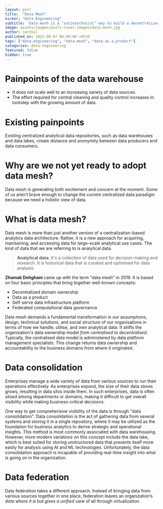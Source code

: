 ```yaml
---
layout: post
title:  "Data Mesh"
kicker: "Data Engineering"
subtitle: 'Data mesh is a "sociotechnical" way to build a decentralized data architecture that enables domain teams to do cross-domain data analysis on their own.'
image: assets/images/posts-cover-images/data-mesh.jpg
author: senthil
published_on: 2022-08-07 00:00:00 +0530
tags: ["data-engineering", "data-mesh", "data-as-a-product"]
categories: data-engineering
featured: false
hidden: true
---
```


# Painpoints of the data warehouse

- It does not scale well to an increasing variety of data sources.
- The effort required for central cleaning and quality control increases in lockstep with the growing amount of data.

# Existing painpoints

Existing centralized analytical data repositories, such as data warehouses and data lakes, create distance and anonymity between data producers and data consumers.

# Why are we not yet ready to adopt data mesh? 

Data mesh is generating both excitement and concern at the moment. Some of us aren't brave enough to change the current centralized data paradigm because we need a holistic view of data.

# What is data mesh?

Data mesh is more than just another version of a centralization-based analytics data architecture. Rather, it is a new approach for acquiring, maintaining, and accessing data for large-scale analytical use cases. The kind of data that we are referring to is analytical data.

> **Analytical data:** It's a collection of data used for decision-making and research. It is historical data that is curated and optimised for data analysis.

**Zhamak Dehghani** came up with the term "data mesh" in 2019. It is based on four basic principles that bring together well-known concepts:
- Decentralized domain ownership
- Data as a product
- Self-serve data infrastructure platform
- Federated computational data governance

Data mesh demands a fundamental transformation in our assumptions, design, technical solutions, and social structure of our organisations in terms of how we handle, utilise, and own analytical data. It shifts the organisation's data ownership model *from centralised to decentralised*. Typically, the centralised data model is administered by data platform management specialists. This change returns data ownership and accountability to the business domains from where it originated.

# Data consolidation

Enterprises manage a wide variety of data from various sources to run their operations effectively. As enterprises expand, the size of their data stores grows, resulting in data silos inside them. In such enterprises, data is often siloed among departments or domains, making it difficult to get overall visibility while making business-critical decisions.

One way to get comprehensive visibility of the data is through "data consolidation". Data consolidation is the act of gathering data from several systems and storing it in a single repository, where it may be utilized as the foundation for business analytics to derive strategic and operational insights. This method is most commonly associated with data warehousing. However, more modern variations on this concept include the data lake, which is best suited for storing unstructured data that presents itself more easily for analysis using AI and ML technologies. Unfortunately, the data consolidation approach is incapable of providing real-time insight into what is going on in the organization.

# Data federation

Data federation takes a different approach. Instead of bringing data from various sources together in one place, federation leaves an organization’s *data where it is* but *gives a unified view* of all through virtualization.